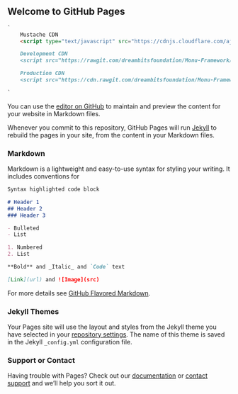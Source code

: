 ## Welcome to GitHub Pages

```markdown
`
	Mustache CDN
	<script type="text/javascript" src="https://cdnjs.cloudflare.com/ajax/libs/mustache.js/2.3.0/mustache.min.js"></script>

	Development CDN
	<script src="https://rawgit.com/dreambitsfoundation/Monu-Framework/master/monu.js" type="text/javascript"></script>

	Production CDN
	<script src="https://cdn.rawgit.com/dreambitsfoundation/Monu-Framework/3e3238b7/monu.js" type="text/javascript"></script>

`
```

You can use the [editor on GitHub](https://github.com/dreambitsfoundation/Monu-Framework/edit/master/README.md) to maintain and preview the content for your website in Markdown files.

Whenever you commit to this repository, GitHub Pages will run [Jekyll](https://jekyllrb.com/) to rebuild the pages in your site, from the content in your Markdown files.

### Markdown

Markdown is a lightweight and easy-to-use syntax for styling your writing. It includes conventions for

```markdown
Syntax highlighted code block

# Header 1
## Header 2
### Header 3

- Bulleted
- List

1. Numbered
2. List

**Bold** and _Italic_ and `Code` text

[Link](url) and ![Image](src)
```

For more details see [GitHub Flavored Markdown](https://guides.github.com/features/mastering-markdown/).

### Jekyll Themes

Your Pages site will use the layout and styles from the Jekyll theme you have selected in your [repository settings](https://github.com/dreambitsfoundation/Monu-Framework/settings). The name of this theme is saved in the Jekyll `_config.yml` configuration file.

### Support or Contact

Having trouble with Pages? Check out our [documentation](https://help.github.com/categories/github-pages-basics/) or [contact support](https://github.com/contact) and we’ll help you sort it out.
